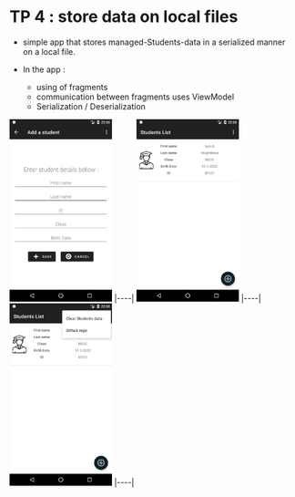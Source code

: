 # TP 4 : store data on local files

- simple app that stores managed-Students-data in a serialized manner on a local file.


- In the app :
    - using of fragments
    - communication between fragments uses ViewModel
    - Serialization / Deserialization



<img src="assets/Screenshot1.png" alt="appScreenShot" width="180px" style="margin: 0 auto;"/>  |----| <img src="assets/Screenshot2.png" alt="appScreenShot" width="180px" style="margin: 0 auto;"/>  |----|<img src="assets/Screenshot3.png" alt="appScreenShot" width="180px" style="margin: 0 auto;"/>  |----|

